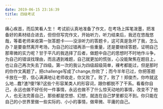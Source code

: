 ```yaml
---
date: 2019-06-15 23:16:39
title: 四级考试
---
```


痛心疾首，而后笑看人生！
考试前认真地准备了作文，在考场上挥笔泼墨，把准备好的素材结合进去，但但但写完作文，开始听力，听力结束后，我还在悠哉悠哉，等着老师来收第一张答题卡——没涂听力的答题卡，这可真是急坏了我，怎么办？是要奋然离开考场，为自己的过错再添一些重量，还是要继续答题，证明自己那卑微的实力呢？甘于平凡的我选择了后者，做题中自己的思想时不时地作斗争，为自己的错误找理由，而且遇到难题，自己就更加的慌张，心没能聚焦在题目上，也让自己再次失去了四级。第一次的我认为四级超级简单，裸考都能过，但是那时的你作文离题了，把challenge写成了change,你败了；而今半年已过，你把答题卡放在一旁，信心满满地让老师收走，你又败了。败了，败了！郑俊杰，你咋就这么地...蠢?渣?傻?笨?这些个形容某类人的形容词，跟你都脱不了干系。看看你自己，永远也做不好任何一件事情，永远也做不了什么惊天动地的事情，改变不了他人，也无法完善自己，那些都是空想、幻想，就连在自己梦里都见不到。你只能在自己的小世界里做一些实际的、小小的事情，做卑微、平庸的自己。
